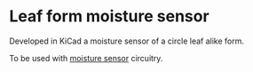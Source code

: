 # Leaf form moisture sensor

Developed in KiCad a moisture sensor of a circle leaf alike form.

To be used with [moisture sensor](https://github.com/Miceuz/i2c-moisture-sensor) circuitry.